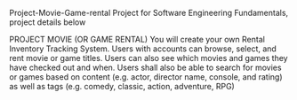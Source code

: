 Project-Movie-Game-rental
Project for Software Engineering Fundamentals, project details below

PROJECT MOVIE (OR GAME RENTAL) You will create your own Rental Inventory Tracking System. Users with accounts can browse, select, and rent movie or game titles. Users can also see which movies and games they have checked out and when. Users shall also be able to search for movies or games based on content (e.g. actor, director name, console, and rating) as well as tags (e.g. comedy, classic, action, adventure, RPG)
